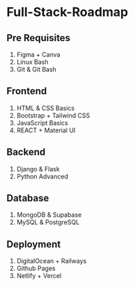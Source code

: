 # Full-Stack-Roadmap
## Pre Requisites
1. Figma + Canva
2. Linux Bash
3. Git & Git Bash
## Frontend
1. HTML & CSS Basics
2. Bootstrap + Tailwind CSS
3. JavaScript Basics
4. REACT + Material UI
## Backend 
1. Django & Flask
2. Python Advanced
## Database
1. MongoDB & Supabase
2. MySQL & PostgreSQL
## Deployment 
1. DigitalOcean + Railways
2. Github Pages
3. Netlify + Vercel
